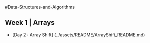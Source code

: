 #Data-Structures-and-Algorithms

## Week 1 | Arrays

- [Day 2 : Array Shift] (../assets/README/ArrayShift_README.md)
